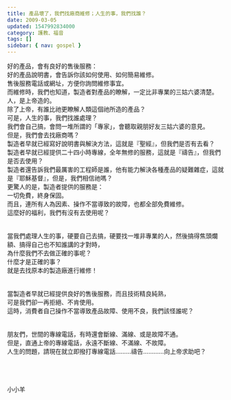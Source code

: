 ```yaml
---
title: 產品壞了，我們找廠商維修；人生的事，我們找誰？
date: 2009-03-05
updated: 1547992834000
category: 護教、福音
tags: []
sidebar: { nav: gospel }
---
```


<p>好的產品，會有良好的售後服務：<br/>好的產品說明書，會告訴你該如何使用、如何簡易維修。<br/>售後服務電話或網址，方便你詢問維修事宜。<br/>而維修時，我們也知道，製造者對產品的瞭解，一定比非專業的三姑六婆清楚。<br/><!--more-->人，是上帝造的。<br/>除了上帝，有誰比祂更瞭解人類這個祂所造的產品？<br/>可是，人生的事，我們找誰處理？<br/>我們會自己搞，會問一堆所謂的「專家」，會聽取親朋好友三姑六婆的意見。<br/>但是，我們會去找廠商嗎？<br/>製造者早就已經寫好說明書與解決方法，這就是『聖經』，但我們是否有去看？<br/>製造者早就已經提供二十四小時專線，全年無修的服務，這就是『禱告』，但我們是否去使用？<br/>製造者還告訴我們最厲害的工程師是誰，他有能力解決各種產品的疑難雜症，這就是『耶穌基督』，但是，我們相信祂嗎？<br/>更驚人的是，製造者提供的服務是：<br/>一切免費，終身保固。<br/>而且，連所有人為因素、操作不當導致的故障，也都全部免費維修。<br/>這麼好的福利，我們有沒有去使用呢？<br/><br/><br/>當我們處理人生的事，硬要自己去搞，硬要找一堆非專業的人，然後搞得焦頭爛額、搞得自己也不知誰講的才對時，<br/>為什麼我們不去做正確的事呢？<br/>什麼才是正確的事？<br/>就是去找原本的製造廠進行維修！<br/><br/><br/>當製造者早就已經提供良好的售後服務，而且技術精良純熟，<br/>可是我們卻一再拒絕、不肯使用。<br/>這時，消費者自己操作不當導致產品故障、使用不良，我們該怪誰呢？<br/><br/><br/>朋友們，世間的專線電話，有時還會斷線、滿線、或是故障不通。<br/>但是，直通上帝的專線電話，永遠不斷線、不滿線、不故障。<br/>人生的問題，請現在就立即撥打專線電話………禱告…………向上帝求助吧？<br/><br/><br/><br/><br/>小小羊</p>